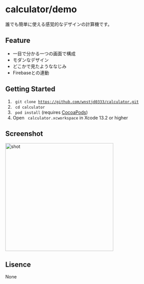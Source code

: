 # calculator/demo
誰でも簡単に使える感覚的なデザインの計算機です。

Feature
-------------
* 一目で分かる一つの画面で構成
* モダンなデザイン
* どこかで見たようななじみ
* Firebaseとの連動

Getting Started
-------------
1. <code> git clone https://github.com/wnstjd0333/calculator.git </code>
2. <code> cd calculator </code>
3. <code> pod install</code> (requires [CocoaPods](https://cocoapods.org))
4. Open <code> calculator.xcworkspace</code> in Xcode 13.2 or higher

Screenshot
-------------
<img width="338" alt="shot" src="https://user-images.githubusercontent.com/46039674/74410748-2e20c700-4e7d-11ea-9806-d2687bbc02d1.png">


Lisence
-------------
None

